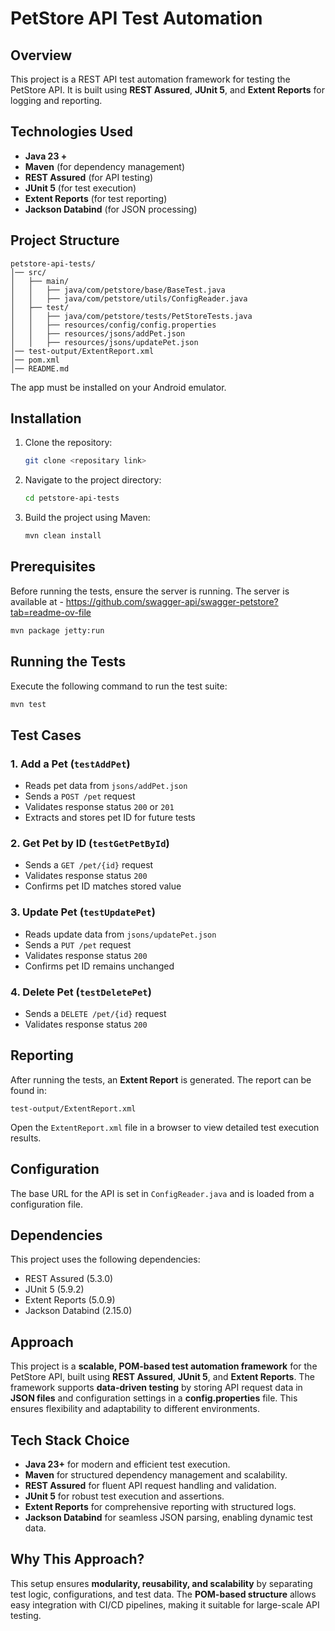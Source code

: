 # PetStore API Test Automation

## Overview
This project is a REST API test automation framework for testing the PetStore API. It is built using **REST Assured**, **JUnit 5**, and **Extent Reports** for logging and reporting.

## Technologies Used
- **Java 23 +**
- **Maven** (for dependency management)
- **REST Assured** (for API testing)
- **JUnit 5** (for test execution)
- **Extent Reports** (for test reporting)
- **Jackson Databind** (for JSON processing)

## Project Structure
```
petstore-api-tests/
│── src/
│   ├── main/
│   │   ├── java/com/petstore/base/BaseTest.java
│   │   ├── java/com/petstore/utils/ConfigReader.java
│   ├── test/
│   │   ├── java/com/petstore/tests/PetStoreTests.java
│   │   ├── resources/config/config.properties
│   │   ├── resources/jsons/addPet.json
│   │   ├── resources/jsons/updatePet.json
│── test-output/ExtentReport.xml
│── pom.xml
│── README.md
```

The app must be installed on your Android emulator.
## Installation
1. Clone the repository:
   ```sh
   git clone <repositary link>
   ```
2. Navigate to the project directory:
   ```sh
   cd petstore-api-tests
   ```
3. Build the project using Maven:
   ```sh
   mvn clean install
   ```
## Prerequisites
Before running the tests, ensure the server is running.
The server is available at - https://github.com/swagger-api/swagger-petstore?tab=readme-ov-file
```sh
mvn package jetty:run
```
## Running the Tests
Execute the following command to run the test suite:
```sh
mvn test
```

## Test Cases
### 1. Add a Pet (`testAddPet`)
- Reads pet data from `jsons/addPet.json`
- Sends a `POST /pet` request
- Validates response status `200` or `201`
- Extracts and stores pet ID for future tests

### 2. Get Pet by ID (`testGetPetById`)
- Sends a `GET /pet/{id}` request
- Validates response status `200`
- Confirms pet ID matches stored value

### 3. Update Pet (`testUpdatePet`)
- Reads update data from `jsons/updatePet.json`
- Sends a `PUT /pet` request
- Validates response status `200`
- Confirms pet ID remains unchanged

### 4. Delete Pet (`testDeletePet`)
- Sends a `DELETE /pet/{id}` request
- Validates response status `200`

## Reporting
After running the tests, an **Extent Report** is generated. The report can be found in:
```
test-output/ExtentReport.xml
```
Open the `ExtentReport.xml` file in a browser to view detailed test execution results.

## Configuration
The base URL for the API is set in `ConfigReader.java` and is loaded from a configuration file.

## Dependencies
This project uses the following dependencies:
- REST Assured (5.3.0)
- JUnit 5 (5.9.2)
- Extent Reports (5.0.9)
- Jackson Databind (2.15.0)

## Approach
This project is a **scalable, POM-based test automation framework** for the PetStore API, built using **REST Assured**, **JUnit 5**, and **Extent Reports**. The framework supports **data-driven testing** by storing API request data in **JSON files** and configuration settings in a **config.properties** file. This ensures flexibility and adaptability to different environments.

## Tech Stack Choice
- **Java 23+** for modern and efficient test execution.
- **Maven** for structured dependency management and scalability.
- **REST Assured** for fluent API request handling and validation.
- **JUnit 5** for robust test execution and assertions.
- **Extent Reports** for comprehensive reporting with structured logs.
- **Jackson Databind** for seamless JSON parsing, enabling dynamic test data.

## Why This Approach?
This setup ensures **modularity, reusability, and scalability** by separating test logic, configurations, and test data. The **POM-based structure** allows easy integration with CI/CD pipelines, making it suitable for large-scale API testing.


